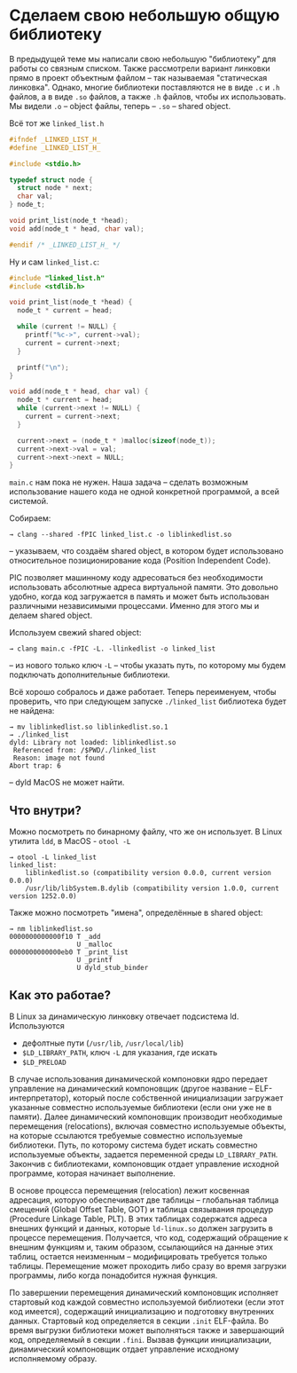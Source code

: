 # Сделаем свою небольшую **общую** библиотеку

В предыдущей теме мы написали свою небольшую "библиотеку" для работы со
связным списком. Также рассмотрели вариант линковки прямо в проект объектным
файлом – так называемая "статическая линковка". Однако, многие библиотеки
поставляются не в виде `.c` и `.h` файлов, а в виде `.so` файлов, а также
`.h` файлов, чтобы их использовать. Мы видели `.o` – object файлы, теперь –
`.so` – shared object.

Всё тот же `linked_list.h`

```C
#ifndef	_LINKED_LIST_H_
#define	_LINKED_LIST_H_

#include <stdio.h>

typedef struct node {
  struct node * next;
  char val;
} node_t;

void print_list(node_t *head);
void add(node_t * head, char val);

#endif /* _LINKED_LIST_H_ */
```

Ну и сам `linked_list.c`:

```C
#include "linked_list.h"
#include <stdlib.h>

void print_list(node_t *head) {
  node_t * current = head;

  while (current != NULL) {
    printf("%c->", current->val);
    current = current->next;
  }

  printf("\n");
}

void add(node_t * head, char val) {
  node_t * current = head;
  while (current->next != NULL) {
    current = current->next;
  }

  current->next = (node_t * )malloc(sizeof(node_t));
  current->next->val = val;
  current->next->next = NULL;
}
```

`main.c` нам пока не нужен. Наша задача – сделать возможным использование
нашего кода не одной конкретной программой, а всей системой.

Собираем:

```
→ clang --shared -fPIC linked_list.c -o liblinkedlist.so
```

– указываем, что создаём shared object, в котором будет использовано
относительное позиционирование кода (Position Independent Code).

PIC позволяет машинному коду адресоваться без необходимости использовать абсолютные адреса
виртуальной памяти. Это довольно удобно, когда код загружается в память
и может быть использован различными независимыми процессами. Именно для
этого мы и делаем shared object.

Используем свежий shared object:

```
→ clang main.c -fPIC -L. -llinkedlist -o linked_list
```

– из нового только ключ `-L` – чтобы указать путь, по которому мы будем подключать
дополнительные библиотеки.

Всё хорошо собралось и даже работает. Теперь переименуем, чтобы проверить, что
при следующем запуске `./linked_list` библиотека будет не найдена:

```
→ mv liblinkedlist.so liblinkedlist.so.1
→ ./linked_list
dyld: Library not loaded: liblinkedlist.so
 Referenced from: /$PWD/./linked_list
 Reason: image not found
Abort trap: 6
```

– dyld MacOS не может найти.

## Что внутри?

Можно посмотреть по бинарному файлу, что же он использует.
В Linux утилита `ldd`, в MacOS - `otool -L`

```
→ otool -L linked_list
linked_list:
	liblinkedlist.so (compatibility version 0.0.0, current version 0.0.0)
	/usr/lib/libSystem.B.dylib (compatibility version 1.0.0, current version 1252.0.0)
```

Также можно посмотреть "имена", определённые в shared object:

```
→ nm liblinkedlist.so
0000000000000f10 T _add
                 U _malloc
0000000000000eb0 T _print_list
                 U _printf
                 U dyld_stub_binder
```

## Как это работае?

В Linux за динамическую линковку отвечает подсистема ld. Используются
- дефолтные пути (`/usr/lib`, `/usr/local/lib`)
- `$LD_LIBRARY_PATH`, ключ `-L` для указания, где искать
- `$LD_PRELOAD`

В случае использования динамической компоновки ядро передает управление на динамический компоновщик (другое название – ELF-интерпретатор), который после собственной инициализации загружает указанные совместно используемые библиотеки (если они уже не в памяти). Далее динамический компоновщик производит необходимые перемещения (relocations), включая совместно используемые объекты, на которые ссылаются требуемые совместно используемые библиотеки. Путь, по которому система будет искать совместно используемые объекты, задается переменной среды `LD_LIBRARY_PATH`. Закончив с библиотеками, компоновщик отдает управление исходной программе, которая начинает выполнение.

В основе процесса перемещения (relocation) лежит косвенная адресация, которую обеспечивают две таблицы – глобальная таблица смещений (Global Offset Table, GOT) и таблица связывания процедур (Procedure Linkage Table, PLT). В этих таблицах содержатся адреса внешних функций и данных, которые `ld-linux.so` должен загрузить в процессе перемещения. Получается, что код, содержащий обращение к внешним функциям и, таким образом, ссылающийся на данные этих таблиц, остается неизменным – модифицировать требуется только таблицы. Перемещение может проходить либо сразу во время загрузки программы, либо когда понадобится нужная функция.

По завершении перемещения динамический компоновщик исполняет стартовый код каждой совместно используемой библиотеки (если этот код имеется), содержащий инициализацию и подготовку внутренних данных. Стартовый код определяется в секции `.init` ELF-файла. Во время выгрузки библиотеки может выполняться также и завершающий код, определяемый в секции `.fini`. Вызвав функции инициализации, динамический компоновщик отдает управление исходному исполняемому образу.
